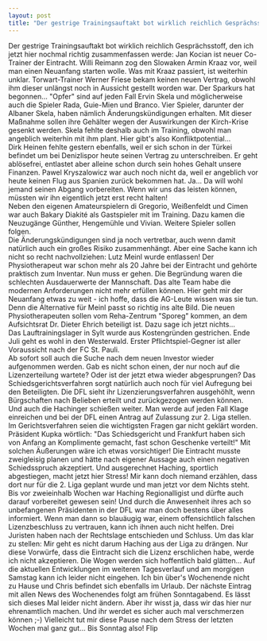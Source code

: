 ```yaml
---
layout: post
title: "Der gestrige Trainingsauftakt bot wirklich reichlich Gesprächsstoff, den ich jetzt hier nochmal richtig zusammenfassen werde: Jan Kocian ist neuer Co-Trainer der Eintracht."
---
```


Der gestrige Trainingsauftakt bot wirklich reichlich Gesprächsstoff, den ich jetzt hier nochmal richtig zusammenfassen werde: Jan Kocian ist neuer Co-Trainer der Eintracht. Willi Reimann zog den Slowaken Armin Kraaz vor, weil man einen Neuanfang starten wolle. Was mit Kraaz passiert, ist weiterhin unklar. Torwart-Trainer Werner Friese bekam keinen neuen Vertrag, obwohl ihm dieser unlängst noch in Aussicht gestellt worden war. Der Sparkurs hat begonnen... "Opfer" sind auf jeden Fall Ervin Skela und möglicherweise auch die Spieler Rada, Guie-Mien und Branco. Vier Spieler, darunter der Albaner Skela, haben nämlich Änderungskündigungen erhalten. Mit dieser Maßnahme sollen ihre Gehälter wegen der Auswirkungen der Kirch-Krise gesenkt werden. Skela fehlte deshalb auch im Training, obwohl man angeblich weiterhin mit ihm plant. Hier gibt's also Konfliktpotential...  
Dirk Heinen fehlte gestern ebenfalls, weil er sich schon in der Türkei befindet um bei Denizlispor heute seinen Vertrag zu unterschreiben. Er geht ablösefrei, entlastet aber alleine schon durch sein hohes Gehalt unsere Finanzen. Pawel Kryszalowicz war auch noch nicht da, weil er angeblich vor heute keinen Flug aus Spanien zurück bekommen hat. Ja... Da will wohl jemand seinen Abgang vorbereiten. Wenn wir uns das leisten können, müssten wir ihn eigentlich jetzt erst recht halten!  
Neben den eigenen Amateurspielern di Gregorio, Weißenfeldt und Cimen war auch Bakary Diakité als Gastspieler mit im Training. Dazu kamen die Neuzugänge Günther, Hengemühle und Vivian. Weitere Spieler sollen folgen.  
Die Änderungskündigungen sind ja noch vertretbar, auch wenn damit natürlich auch ein großes Risiko zusammenhängt. Aber eine Sache kann ich nicht so recht nachvollziehen: Lutz Meinl wurde entlassen! Der Physiotherapeut war schon mehr als 20 Jahre bei der Eintracht und gehörte praktisch zum Inventar. Nun muss er gehen. Die Begründung waren die schlechten Ausdauerwerte der Mannschaft. Das alte Team habe die modernen Anforderungen nicht mehr erfüllen können. Hier geht mir der Neuanfang etwas zu weit - ich hoffe, dass die AG-Leute wissen was sie tun. Denn die Alternative für Meinl passt so richtig ins alte Bild. Die neuen Physiotherapeuten sollen vom Reha-Zentrum "Sporeg" kommen, an dem Aufsichtsrat Dr. Dieter Ehrich beteiligt ist. Dazu sage ich jetzt nichts...  
Das Lauftrainingslager in Sylt wurde aus Kostengründen gestrichen. Ende Juli geht es wohl in den Westerwald. Erster Pflichtspiel-Gegner ist aller Voraussicht nach der FC St. Pauli.  
Ab sofort soll auch die Suche nach dem neuen Investor wieder aufgenommen werden. Gab es nicht schon einen, der nur noch auf die Lizenzerteilung wartete? Oder ist der jetzt etwa wieder abgesprungen? Das Schiedsgerichtsverfahren sorgt natürlich auch noch für viel Aufregung bei den Beteiligten. Die DFL sieht ihr Lizenzierungsverfahren ausgehöhlt, wenn Bürgschaften nach Belieben erteilt und zurückgezogen werden können. Und auch die Hachinger schießen weiter. Man werde auf jeden Fall Klage einreichen und bei der DFL einen Antrag auf Zulassung zur 2. Liga stellen. Im Gerichtsverfahren seien die wichtigsten Fragen gar nicht geklärt worden. Präsident Kupka wörtlich: "Das Schiedsgericht und Frankfurt haben sich von Anfang an Komplimente gemacht, fast schon Geschenke verteilt!" Mit solchen Äußerungen wäre ich etwas vorsichtiger! Die Eintracht musste zweigleisig planen und hätte nach eigener Aussage auch einen negativen Schiedsspruch akzeptiert. Und ausgerechnet Haching, sportlich abgestiegen, macht jetzt hier Stress! Mir kann doch niemand erzählen, dass dort nur für die 2. Liga geplant wurde und man jetzt vor dem Nichts steht. Bis vor zweieinhalb Wochen war Haching Regionalligist und dürfte auch darauf vorbereitet gewesen sein! Und durch die Anwesenheit ihres ach so unbefangenen Präsidenten in der DFL war man doch bestens über alles informiert. Wenn man dann so blauäugig war, einem offensichtlich falschen Lizenzbeschluss zu vertrauen, kann ich ihnen auch nicht helfen. Drei Juristen haben nach der Rechtslage entschieden und Schluss. Um das klar zu stellen: Mir geht es nicht darum Haching aus der Liga zu drängen. Nur diese Vorwürfe, dass die Eintracht sich die Lizenz erschlichen habe, werde ich nicht akzeptieren. Die Wogen werden sich hoffentlich bald glätten... Auf die aktuellen Entwicklungen im weiteren Tagesverlauf und am morgigen Samstag kann ich leider nicht eingehen. Ich bin über's Wochenende nicht zu Hause und Chris befindet sich ebenfalls im Urlaub. Der nächste Eintrag mit allen News des Wochenendes folgt am frühen Sonntagabend. Es lässt sich dieses Mal leider nicht ändern. Aber ihr wisst ja, dass wir das hier nur ehrenamtlich machen. Und ihr werdet es sicher auch mal verschmerzen können ;-) Vielleicht tut mir diese Pause nach dem Stress der letzten Wochen mal ganz gut... Bis Sonntag also! Flip
